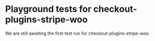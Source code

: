 # Playground tests for checkout-plugins-stripe-woo
We are still awaiting the first test run for checkout-plugins-stripe-woo.
